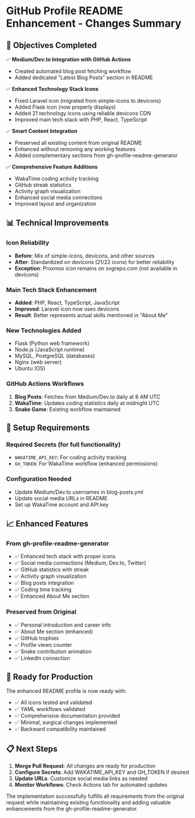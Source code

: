 # GitHub Profile README Enhancement - Changes Summary

## 🎯 Objectives Completed

✅ **Medium/Dev.to Integration with GitHub Actions**
- Created automated blog post fetching workflow
- Added dedicated "Latest Blog Posts" section in README

✅ **Enhanced Technology Stack Icons**
- Fixed Laravel icon (migrated from simple-icons to devicons)
- Added Flask icon (now properly displays)
- Added 21 technology icons using reliable devicons CDN
- Improved main tech stack with PHP, React, TypeScript

✅ **Smart Content Integration**
- Preserved all existing content from original README
- Enhanced without removing any working features
- Added complementary sections from gh-profile-readme-generator

✅ **Comprehensive Feature Additions**
- WakaTime coding activity tracking
- GitHub streak statistics
- Activity graph visualization
- Enhanced social media connections
- Improved layout and organization

## 📊 Technical Improvements

### Icon Reliability
- **Before**: Mix of simple-icons, devicons, and other sources
- **After**: Standardized on devicons (21/22 icons) for better reliability
- **Exception**: Proxmox icon remains on svgrepo.com (not available in devicons)

### Main Tech Stack Enhancement
- **Added**: PHP, React, TypeScript, JavaScript
- **Improved**: Laravel icon now uses devicons
- **Result**: Better represents actual skills mentioned in "About Me"

### New Technologies Added
- Flask (Python web framework)
- Node.js (JavaScript runtime)
- MySQL, PostgreSQL (databases)
- Nginx (web server)
- Ubuntu (OS)

### GitHub Actions Workflows
1. **Blog Posts**: Fetches from Medium/Dev.to daily at 8 AM UTC
2. **WakaTime**: Updates coding statistics daily at midnight UTC
3. **Snake Game**: Existing workflow maintained

## 🔧 Setup Requirements

### Required Secrets (for full functionality)
- `WAKATIME_API_KEY`: For coding activity tracking
- `GH_TOKEN`: For WakaTime workflow (enhanced permissions)

### Configuration Needed
- Update Medium/Dev.to usernames in blog-posts.yml
- Update social media URLs in README
- Set up WakaTime account and API key

## 📈 Enhanced Features

### From gh-profile-readme-generator
- ✅ Enhanced tech stack with proper icons
- ✅ Social media connections (Medium, Dev.to, Twitter)
- ✅ GitHub statistics with streak
- ✅ Activity graph visualization
- ✅ Blog posts integration
- ✅ Coding time tracking
- ✅ Enhanced About Me section

### Preserved from Original
- ✅ Personal introduction and career info
- ✅ About Me section (enhanced)
- ✅ GitHub trophies
- ✅ Profile views counter
- ✅ Snake contribution animation
- ✅ LinkedIn connection

## 🚀 Ready for Production

The enhanced README profile is now ready with:
- ✅ All icons tested and validated
- ✅ YAML workflows validated
- ✅ Comprehensive documentation provided
- ✅ Minimal, surgical changes implemented
- ✅ Backward compatibility maintained

## 📋 Next Steps

1. **Merge Pull Request**: All changes are ready for production
2. **Configure Secrets**: Add WAKATIME_API_KEY and GH_TOKEN if desired
3. **Update URLs**: Customize social media links as needed
4. **Monitor Workflows**: Check Actions tab for automated updates

The implementation successfully fulfills all requirements from the original request while maintaining existing functionality and adding valuable enhancements from the gh-profile-readme-generator.